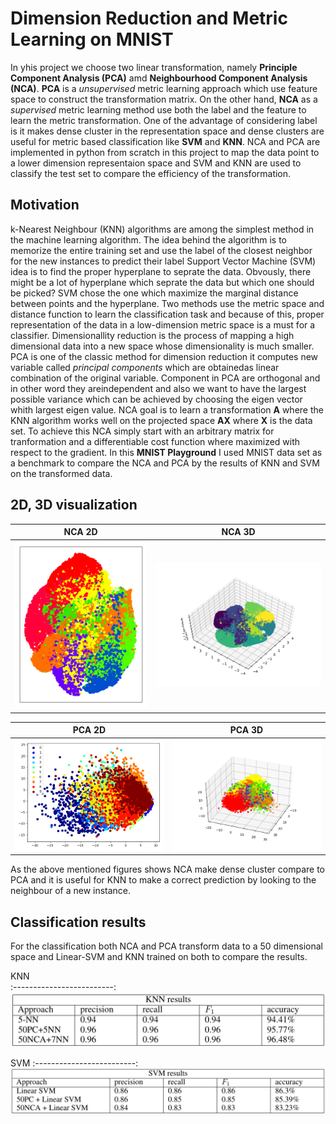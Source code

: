 # Dimension Reduction and Metric Learning on MNIST
In yhis project we choose two linear transformation, namely **Principle Component Analysis (PCA)** amd **Neighbourhood Component Analysis (NCA)**. **PCA** is a *unsupervised* metric learning approach which use feature space to construct the transformation matrix. On the other hand, 
**NCA** as a *supervised* metric learning method use both the label and the feature to learn the metric transformation. One of the advantage of considering label is it makes dense cluster in the representation space and dense clusters are useful for metric based classification like **SVM** and **KNN**.  NCA and PCA are implemented in python from scratch in this project to map the data point to a lower dimension representaion space and SVM and KNN are used to classify the test set to compare the efficiency of the transformation.
## Motivation
k-Nearest Neighbour (KNN) algorithms are among the simplest method in the machine learning algorithm. The idea behind the algorithm is to memorize the entire training set and use the label of the closest neighbor for the new instances to predict their label
Support Vector Machine (SVM) idea is to find the proper hyperplane to seprate the data. Obvously, there might be a lot of hyperplane which seprate the data but which one should be picked? SVM chose the one which maximize the marginal distance between points and the hyperplane.
Two methods use the metric space and distance function to learn the classification task and because of this, proper representation of the data in a low-dimension metric space is a must for a classifier. Dimensionallity reduction is the process of mapping a high dimensional data into a new space whose dimensionality is much smaller. PCA is one of the classic method for dimension reduction it computes new variable called *principal components* which are obtainedas linear combination of the original variable.  Component in PCA are orthogonal and in other word they areindependent and also we want to have the largest possible variance which can be achieved by choosing the eigen vector whith largest eigen value. NCA goal is to learn a transformation **A** where the KNN algorithm works well on the projected space **AX** where **X** is the data set. To achieve this NCA simply start with an arbitrary matrix for tranformation and a differentiable cost function where maximized with respect to the gradient. In this **MNIST Playground** I used MNIST data set as a benchmark to compare the NCA and PCA by the results of KNN and SVM on the transformed data. 

## 2D, 3D visualization
NCA 2D            |  NCA 3D
:-------------------------:|:-------------------------:
![](https://raw.githubusercontent.com/pooyanehsani/MNIST-Playground/master/images/NCA_2d.png)  |  ![](https://raw.githubusercontent.com/pooyanehsani/MNIST-Playground/master/images/NCA_3D.png)


PCA 2D            |  PCA 3D
:-------------------------:|:-------------------------:
![](https://raw.githubusercontent.com/pooyanehsani/MNIST-Playground/master/images/PCA_2d_legend.png)  |  ![](https://raw.githubusercontent.com/pooyanehsani/MNIST-Playground/master/images/PCA_3d.png)

As the above mentioned figures shows NCA make dense cluster compare to PCA and it is useful for KNN to make a correct prediction by looking to the neighbour of a new instance.

## Classification results

For the classification both NCA and PCA transform data to a 50 dimensional space and Linear-SVM and KNN trained on both to compare the results.

KNN         
:-------------------------:
![](https://raw.githubusercontent.com/pooyanehsani/MNIST-Playground/master/images/KNN.png)

SVM
:-------------------------:
![](https://raw.githubusercontent.com/pooyanehsani/MNIST-Playground/master/images/SVM.png)
